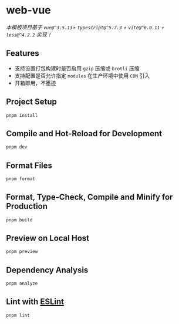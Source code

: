 # web-vue

*本模板项目基于 `vue@^3.5.13`+ `typescript@^5.7.3` + `vite@^6.0.11` + `less@^4.2.2` 实现！*

## Features

- 支持设置打包构建时是否启用 `gzip` 压缩或 `brotli` 压缩
- 支持配置是否允许指定 `modules` 在生产环境中使用 `CDN` 引入
- 开箱即用，不墨迹

## Project Setup

```sh
pnpm install
```

## Compile and Hot-Reload for Development

```sh
pnpm dev
```

## Format Files

```sh
pnpm format
```

## Format, Type-Check, Compile and Minify for Production

```sh
pnpm build
```

## Preview on Local Host

```sh
pnpm preview
```

## Dependency Analysis

```sh
pnpm analyze
```

## Lint with [ESLint](https://eslint.org/)

```sh
pnpm lint
```
